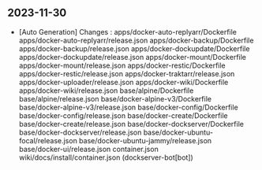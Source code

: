 
## 2023-11-30
 * [Auto Generation] Changes : apps/docker-auto-replyarr/Dockerfile apps/docker-auto-replyarr/release.json apps/docker-backup/Dockerfile apps/docker-backup/release.json apps/docker-dockupdate/Dockerfile apps/docker-dockupdate/release.json apps/docker-mount/Dockerfile apps/docker-mount/release.json apps/docker-restic/Dockerfile apps/docker-restic/release.json apps/docker-traktarr/release.json apps/docker-uploader/release.json apps/docker-wiki/Dockerfile apps/docker-wiki/release.json base/alpine/Dockerfile base/alpine/release.json base/docker-alpine-v3/Dockerfile base/docker-alpine-v3/release.json base/docker-config/Dockerfile base/docker-config/release.json base/docker-create/Dockerfile base/docker-create/release.json base/docker-dockserver/Dockerfile base/docker-dockserver/release.json base/docker-ubuntu-focal/release.json base/docker-ubuntu-jammy/release.json base/docker-ui/release.json container.json wiki/docs/install/container.json (dockserver-bot[bot])

